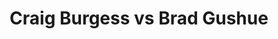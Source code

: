 ---
title: Craig Burgess vs Brad Gushue
player1:
  name: Burgess, Craig
  percent: 80
  wins: 1
  losses: 0
player2:
  name: Gushue, Brad
  percent: 81
  wins: 0
  losses: 1
games:
- player1:
    team: NS
    position: Second
    percent: 80
    win: 1
    loss: 0
  player2:
    team: NL
    position: Fourth
    percent: 81
    win: 0
    loss: 1
  event: Brier
  year: 2005
  draw: Round Robin(9)
  score: NS 5 - NL 4
- player1:
    team: ADA
    position: Second
    percent: 84
    win: 0
    loss: 1
  player2:
    team: GUS
    position: Fourth
    percent: 91
    win: 1
    loss: 0
  event: Trials (Men)
  year: 2005
  draw: Round Robin(4)
  score: GUS 10 - ADA 7
---